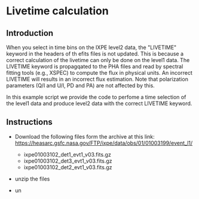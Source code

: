 # Livetime calculation

Introduction
------------

When you select in time bins on the IXPE level2 data, the "LIVETIME" keyword in the headers of th efits files is not updated. This is because a correct calculation of the livetime can only be done on the level1 data. The LIVETIME keyword is propagqated to the PHA files and read by spectral fitting tools (e.g., XSPEC) to compute the flux in physical units. An incorrect LIVETIME will results in an incorrect flux estimation. Note that polarization parameters (Q/I and U/I, PD and PA) are not affected by this.

In this example script we provide the code to perfome a time selection of the level1 data and produce level2 data with the correct LIVETIME keyword. 

Instructions
------------

- Download the following files form the archive at this link: https://heasarc.gsfc.nasa.gov/FTP/ixpe/data/obs/01/01003199/event_l1/

    - ixpe01003102_det1_evt1_v03.fits.gz
    - ixpe01003102_det3_evt1_v03.fits.gz
    - ixpe01003102_det2_evt1_v03.fits.gz

- unzip the files
- un

